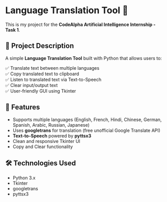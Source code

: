 # Language Translation Tool 🎉

This is my project for the **CodeAlpha Artificial Intelligence Internship - Task 1**.

## 🚀 Project Description

A simple **Language Translation Tool** built with Python that allows users to:

✅ Translate text between multiple languages  
✅ Copy translated text to clipboard  
✅ Listen to translated text via Text-to-Speech  
✅ Clear input/output text  
✅ User-friendly GUI using Tkinter  

## 📌 Features

- Supports multiple languages (English, French, Hindi, Chinese, German, Spanish, Arabic, Russian, Japanese)
- Uses **googletrans** for translation (free unofficial Google Translate API)
- **Text-to-Speech** powered by **pyttsx3**
- Clean and responsive Tkinter UI
- Copy and Clear functionality

## 🛠️ Technologies Used

- Python 3.x
- Tkinter
- googletrans
- pyttsx3
